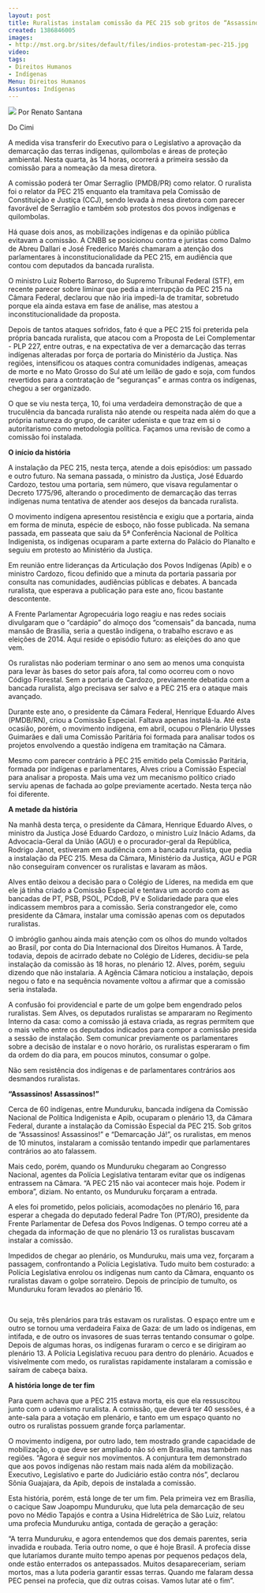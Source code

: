 ```yaml
---
layout: post
title: Ruralistas instalam comissão da PEC 215 sob gritos de “Assassinos!”
created: 1386846005
images:
- http://mst.org.br/sites/default/files/indios-protestam-pec-215.jpg
video: 
tags:
- Direitos Humanos
- Indígenas
Menu: Direitos Humanos
Assuntos: Indígenas
---
```



![](http://mst.org.br/sites/default/files/indios-protestam-pec-215.jpg)
Por Renato Santana

Do Cimi


A medida visa transferir do Executivo para o Legislativo a aprovação da demarcação das terras indígenas, quilombolas e áreas de proteção ambiental. Nesta quarta, às 14 horas, ocorrerá a primeira sessão da comissão para a nomeação da mesa diretora.


A comissão poderá ter Omar Serraglio (PMDB/PR) como relator. O ruralista foi o relator da PEC 215 enquanto ela tramitava pela Comissão de Constituição e Justiça (CCJ), sendo levada à mesa diretora com parecer favorável de Serraglio e também sob protestos dos povos indígenas e quilombolas.


Há quase dois anos, as mobilizações indígenas e da opinião pública evitavam a comissão. A CNBB se posicionou contra e juristas como Dalmo de Abreu Dallari e José Frederico Marés chamaram a atenção dos parlamentares à inconstitucionalidade da PEC 215, em audiência que contou com deputados da bancada ruralista.


O ministro Luiz Roberto Barroso, do Supremo Tribunal Federal (STF), em recente parecer sobre liminar que pedia a interrupção da PEC 215 na Câmara Federal, declarou que não iria impedi-la de tramitar, sobretudo porque ela ainda estava em fase de análise, mas atestou a inconstitucionalidade da proposta.


Depois de tantos ataques sofridos, fato é que a PEC 215 foi preterida pela própria bancada ruralista, que atacou com a Proposta de Lei Complementar - PLP 227, entre outras, e na expectativa de ver a demarcação das terras indígenas alteradas por força de portaria do Ministério da Justiça. Nas regiões, intensificou os ataques contra comunidades indígenas, ameaças de morte e no Mato Grosso do Sul até um leilão de gado e soja, com fundos revertidos para a contratação de “seguranças” e armas contra os indígenas, chegou a ser organizado.   


O que se viu nesta terça, 10, foi uma verdadeira demonstração de que a truculência da bancada ruralista não atende ou respeita nada além do que a própria natureza do grupo, de caráter udenista e que traz em si o autoritarismo como metodologia política. Façamos uma revisão de como a comissão foi instalada.


**O início da história**


A instalação da PEC 215, nesta terça, atende a dois episódios: um passado e outro futuro. Na semana passada, o ministro da Justiça, José Eduardo Cardozo, testou uma portaria, sem número, que visava regulamentar o Decreto 1775/96, alterando o procedimento de demarcação das terras indígenas numa tentativa de atender aos desejos da bancada ruralista.


O movimento indígena apresentou resistência e exigiu que a portaria, ainda em forma de minuta, espécie de esboço, não fosse publicada. Na semana passada, em passeata que saiu da 5ª Conferência Nacional de Política Indigenista, os indígenas ocuparam a parte externa do Palácio do Planalto e seguiu em protesto ao Ministério da Justiça.  


Em reunião entre lideranças da Articulação dos Povos Indígenas (Apib) e o ministro Cardozo, ficou definido que a minuta da portaria passaria por consulta nas comunidades, audiências públicas e debates. A bancada ruralista, que esperava a publicação para este ano, ficou bastante descontente.


A Frente Parlamentar Agropecuária logo reagiu e nas redes sociais divulgaram que o “cardápio” do almoço dos “comensais” da bancada, numa mansão de Brasília, seria a questão indígena, o trabalho escravo e as eleições de 2014. Aqui reside o episódio futuro: as eleições do ano que vem.


Os ruralistas não poderiam terminar o ano sem ao menos uma conquista para levar às bases do setor país afora, tal como ocorreu com o novo Código Florestal. Sem a portaria de Cardozo, previamente debatida com a bancada ruralista, algo precisava ser salvo e a PEC 215 era o ataque mais avançado.


Durante este ano, o presidente da Câmara Federal, Henrique Eduardo Alves (PMDB/RN), criou a Comissão Especial. Faltava apenas instalá-la. Até esta ocasião, porém, o movimento indígena, em abril, ocupou o Plenário Ulysses Guimarães e dali uma Comissão Paritária foi formada para analisar todos os projetos envolvendo a questão indígena em tramitação na Câmara.


Mesmo com parecer contrário à PEC 215 emitido pela Comissão Paritária, formada por indígenas e parlamentares, Alves criou a Comissão Especial para analisar a proposta. Mais uma vez um mecanismo político criado serviu apenas de fachada ao golpe previamente acertado. Nesta terça não foi diferente.


**A metade da história**


Na manhã desta terça, o presidente da Câmara, Henrique Eduardo Alves, o ministro da Justiça José Eduardo Cardozo, o ministro Luiz Inácio Adams, da Advocacia-Geral da União (AGU) e o procurador-geral da República, Rodrigo Janot, estiveram em audiência com a bancada ruralista, que pedia a instalação da PEC 215. Mesa da Câmara, Ministério da Justiça, AGU e PGR não conseguiram convencer os ruralistas e lavaram as mãos.


Alves então deixou a decisão para o Colégio de Líderes, na medida em que ele já tinha criado a Comissão Especial e tentava um acordo com as bancadas de PT, PSB, PSOL, PCdoB, PV e Solidariedade para que eles indicassem membros para a comissão. Seria constrangedor ele, como presidente da Câmara, instalar uma comissão apenas com os deputados ruralistas.


O imbróglio ganhou ainda mais atenção com os olhos do mundo voltados ao Brasil, por conta do Dia Internacional dos Direitos Humanos. À Tarde, todavia, depois de acirrado debate no Colégio de Líderes, decidiu-se pela instalação da comissão às 18 horas, no plenário 12. Alves, porém, seguiu dizendo que não instalaria. A Agência Câmara noticiou a instalação, depois negou o fato e na sequência novamente voltou a afirmar que a comissão seria instalada.


A confusão foi providencial e parte de um golpe bem engendrado pelos ruralistas. Sem Alves, os deputados ruralistas se ampararam no Regimento Interno da casa: como a comissão já estava criada, as regras permitem que o mais velho entre os deputados indicados para compor a comissão presida a sessão de instalação. Sem comunicar previamente os parlamentares sobre a decisão de instalar e o novo horário, os ruralistas esperaram o fim da ordem do dia para, em poucos minutos, consumar o golpe.


Não sem resistência dos indígenas e de parlamentares contrários aos desmandos ruralistas.


**“Assassinos! Assassinos!”**


Cerca de 60 indígenas, entre Munduruku, bancada indígena da Comissão Nacional de Política Indigenista e Apib, ocuparam o plenário 13, da Câmara Federal, durante a instalação da Comissão Especial da PEC 215. Sob gritos de “Assassinos! Assassinos!” e “Demarcação Já!”, os ruralistas, em menos de 10 minutos, instalaram a comissão tentando impedir que parlamentares contrários ao ato falassem.


Mais cedo, porém, quando os Munduruku chegaram ao Congresso Nacional, agentes da Polícia Legislativa tentaram evitar que os indígenas entrassem na Câmara. “A PEC 215 não vai acontecer mais hoje. Podem ir embora”, diziam. No entanto, os Munduruku forçaram a entrada.


A eles foi prometido, pelos policiais, acomodações no plenário 16, para esperar a chegada do deputado federal Padre Ton (PT/RO), presidente da Frente Parlamentar de Defesa dos Povos Indígenas. O tempo correu até a chegada da informação de que no plenário 13 os ruralistas buscavam instalar a comissão.


Impedidos de chegar ao plenário, os Munduruku, mais uma vez, forçaram a passagem, confrontando a Polícia Legislativa. Tudo muito bem costurado: a Polícia Legislativa enrolou os indígenas num canto da Câmara, enquanto os ruralistas davam o golpe sorrateiro. Depois de princípio de tumulto, os Munduruku foram levados ao plenário 16.

 

Ou seja, três plenários para trás estavam os ruralistas. O espaço entre um e outro se tornou uma verdadeira Faixa de Gaza: de um lado os indígenas, em intifada, e de outro os invasores de suas terras tentando consumar o golpe. Depois de algumas horas, os indígenas furaram o cerco e se dirigiram ao plenário 13. A Polícia Legislativa recuou para dentro do plenário. Acuados e visivelmente com medo, os ruralistas rapidamente instalaram a comissão e saíram de cabeça baixa.


**A história longe de ter fim**


Para quem achava que a PEC 215 estava morta, eis que ela ressuscitou junto com o udenismo ruralista. A comissão, que deverá ter 40 sessões, é a ante-sala para a votação em plenário, e tanto em um espaço quanto no outro os ruralistas possuem grande força parlamentar.


O movimento indígena, por outro lado, tem mostrado grande capacidade de mobilização, o que deve ser ampliado não só em Brasília, mas também nas regiões. “Agora é seguir nos movimentos. A conjuntura tem demonstrado que aos povos indígenas não restam mais nada além da mobilização. Executivo, Legislativo e parte do Judiciário estão contra nós”, declarou Sônia Guajajara, da Apib, depois de instalada a comissão.


Esta história, porém, está longe de ter um fim. Pela primeira vez em Brasília, o cacique Saw Joapompu Munduruku, que luta pela demarcação de seu povo no Médio Tapajós e contra a Usina Hidrelétrica de São Luiz, relatou uma profecia Munduruku antiga, contada de geração a geração:


“A terra Munduruku, e agora entendemos que dos demais parentes, seria invadida e roubada. Teria outro nome, o que é hoje Brasil. A profecia disse que lutaríamos durante muito tempo apenas por pequenos pedaços dela, onde estão enterrados os antepassados. Muitos desapareceriam, seriam mortos, mas a luta poderia garantir essas terras. Quando me falaram dessa PEC pensei na profecia, que diz outras coisas. Vamos lutar até o fim”.
